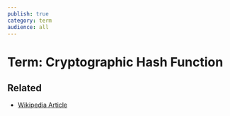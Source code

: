 ```yaml
---
publish: true
category: term
audience: all
---
```

# Term: Cryptographic Hash Function


## Related
- [Wikipedia Article](https://en.wikipedia.org/wiki/Cryptographic_hash_function)